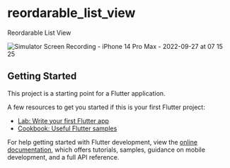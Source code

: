 # reordarable_list_view

Reordarable List View

![Simulator Screen Recording - iPhone 14 Pro Max - 2022-09-27 at 07 15 25](https://user-images.githubusercontent.com/38894285/192415889-82ad773f-4059-404e-869e-ceec3388720f.gif)


## Getting Started

This project is a starting point for a Flutter application.

A few resources to get you started if this is your first Flutter project:

- [Lab: Write your first Flutter app](https://docs.flutter.dev/get-started/codelab)
- [Cookbook: Useful Flutter samples](https://docs.flutter.dev/cookbook)

For help getting started with Flutter development, view the
[online documentation](https://docs.flutter.dev/), which offers tutorials,
samples, guidance on mobile development, and a full API reference.
